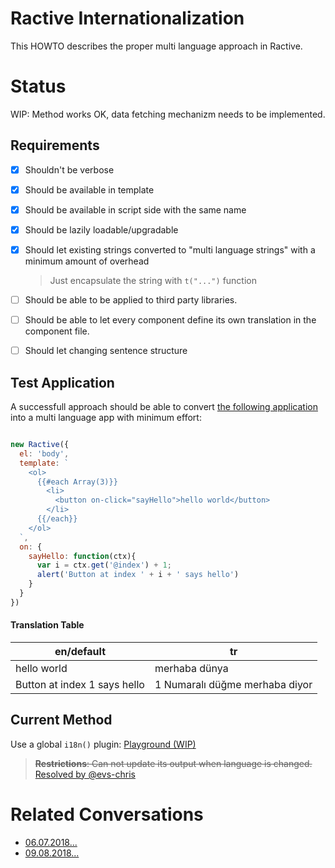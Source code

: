 # Ractive Internationalization
This HOWTO describes the proper multi language approach in Ractive.

# Status 

WIP: Method works OK, data fetching mechanizm needs to be implemented. 

## Requirements 

- [x] Shouldn't be verbose
- [x] Should be available in template 
- [x] Should be available in script side with the same name 
- [x] Should be lazily loadable/upgradable
- [x] Should let existing strings converted to "multi language strings" with a minimum amount of overhead
    
    > Just encapsulate the string with `t("...")` function
    
- [ ] Should be able to be applied to third party libraries. 
- [ ] Should be able to let every component define its own translation in the component file.
- [ ] Should let changing sentence structure 


## Test Application 

A successfull approach should be able to convert [the following application](https://ractive.js.org/playground/?env=docs#N4IgFiBcoE5SAbAhgFwKYGcUgL4BoQN4AdAO1LQHcACAJSQGMUBLANzQApgzrq0FI1AOQAjAPYATAJ5C8PaugC2AB2TpBAA3m8APGIQA+bb2rBgAYjSMw1AIIwYSKRwDMAShw5jJ6joTMjUh9g3xEAVxQUMSDogFoGfwYAawBeYkInAAl+BDF0gzAcsWpKMRgECR0AenDI6MCQ3Sr-BuCzKqsGME8yYhQ+6v1Avo05IOpowW5x3gwsosEAMzDSJmZojiYADzdpkNYkGGpmahTqbYA6AHM0FA4hAAFmUgk0LaE3agBqagBGAG5eN5qEgEGgYHchAAhCJRIKoY4vN7Cb7HVFCahzKQYaiFBC5D7GLzjYk4NwgAjYSAgHQSNjHCRpEDmJDKZT5ap01gGXBAA) into a multi language app with minimum effort: 

```js

new Ractive({
  el: 'body',
  template: `
    <ol>
      {{#each Array(3)}}
        <li>
          <button on-click="sayHello">hello world</button>
        </li>
      {{/each}}
    </ol>
  `,
  on: {
    sayHello: function(ctx){
      var i = ctx.get('@index') + 1;  
      alert('Button at index ' + i + ' says hello')
    }
  }
})
```

#### Translation Table 
| en/default | tr |
| --- | --- |
| hello world | merhaba dünya | 
| Button at index 1 says hello | 1 Numaralı düğme merhaba diyor | 


## Current Method

Use a global `i18n()` plugin: [Playground (WIP)](https://ractive.js.org/playground/#N4IgLiBcIgNCBnKN4GNlxACyqATsgDYCGYApghPEpANoC6AvvALZQCM8AZjbaAHbEWZZAEt+AEzIAPAHR5iqMKIBuZWVjAtCmVAHt+5Q8gA8CMoTJKABCuKEArmQC8AHRDBgAAQRZieMglZUXYADn5ZEn4Ac0ZGd2sDAFpUPxiXdx8-AKCQ8Mi9YgkACi9+PSlZO0cyAEp3AD5XfmtrEz0AB2UDW3snNw9gB0kyLnFAuMbigBFR4gdCMFqTAHpO7v4mlrb10QMG9gBmQ4B2Vd395tb2rr3NgDE9PBZ7c9vL7ZuNhoA1YminG9vs1VuZLEotiCsOwGgAJCyEPSwNoIDrETaeMDFQTCawAHzx1gA5AAlRTKNRE2pxUFozYAQlW0K2JgARg4wGAeslUIRRKgANYDBDEACe8MIiMamOKRJFousWAReipNJW7M5HxBCFQeFEXS2rVELA6TzA1jy-AACo5ouJrFw8HoWMTZCtLbIAFYIIkAbiu1gD+n4lGsAEEOh1rM5rGSlKp1DIjCVgAHWg5zJBrLRLTaHHb+MVgNZoojWfYs2A8E5kTiyFmiWAidZGLV6LA09ZyCaSOQswASAAqAFEALJWgAyYZHHe2rVQCAQA4AwgBlVez1rzxcASQkDeIkaJm63Bizqbngab8oliKJWa4w3jBmKSmktQvW6-1nsZDwWKxOUxUVZUqXqfhXHNK94m2SCYNaVt-Qg7Zg1DQ8oxjAB3cQJD0TDZHQ6NrH4MhMPDSMi07MB-GiMgwAbVkKlFIkA0QkEVh1PUDWabUwFFSxDUVdhrGLfRETwLMAGIAAZpNCMJiF9Ft2MofiyC2EBmAEIQRGgD1vV0AwjAgaBLHNREikCIiuHscwkOaGRTX-awpBshZzUffhnxaDpbXEYoLhDWoRKDAxQ3WBAiMCyKCRExh7KrOiHDwFpPO8otY3JBNkXESh0VQMgW2Cz8t1QjyWhjYpKDwYLnAaELL3nMLzPRaIiLjCl1F8fxAgAcTo2UPSiaIqSQ79rDK6wXgwzL4zUWRupyfqsQAAw9abZH7YBhsYFbajG79RC4aximm6wADJzusaqLRaabgoCMBkruw9aGq+gDq-CxzAa8ajWO07Dwuq6OoTWRpmHAAhABVXrgtQvRLFkTD-ELFaADk9C7BQQ17O4fzsUQSFZSwHSeYktuqxhm3tLadr2z7v0e57rqrRmEM7eLO07XLqK89QlUIDo-wQWgItkOt8UJIlLSJehrP4ezLyOk76QsqQJGKztWnVqyYyrJxGcg0H5sWwJVwGmWwgidXj2sYbo3qkrxsms6YxNrrsj6ga1ut2QNrp1rdv27WtxV4p6Xu36-v+k6HecBPiSOU4qVmzqFq9iQLdW9bD027ag5W5Fi1D8bSSyykGxJAAWVATnYH4yGPUvvyAhVBbvBsEGr9vDklaSWMa782KHr7CB+8P48TolHmeexU-MMBB2NMg9A5Ypilq+qPYznqs593OOnz+ni8DUfW49+9iVXUQ8DThNB5jhDamRQ5ZOkkPz9ab7Csn1ro2nn8AETdgqL2XsINeWJN6O3vqbTO2dii+3yAHAuMRdqnxbl+cuc0m5VwrmQJIohfCPyfq2ZE7B36fxjvBLccEqFbhgjzAG4tSx6HLIQLWl5IKTTIPwFQRE+LCz0MdbCkg8LWHpNPYYrlxgSGbAAfmsKI3CZFKyiiEcdVh7CJFSJGGMEicjrCKK0fYaw54uZD3DvSDe4tJaxStuEVO9peEqFqMFFxYsugIAljpKWxJZbyxjFwRWnNWJIUYJpdsIBRhiBGHIBQOCNBaB0IwIAA)

> ~~**Restrictions**: Can not update its output when language is changed.~~ [Resolved by @evs-chris](https://gitter.im/ractivejs/ractive?at=5b6c967a179f842c9716dd1d)


# Related Conversations 

* [06.07.2018...](https://gitter.im/ractivejs/ractive?at=5b3f946633b0282df405e475)
* [09.08.2018...](https://gitter.im/ractivejs/ractive?at=5b6c1487179f842c9713abc4)

